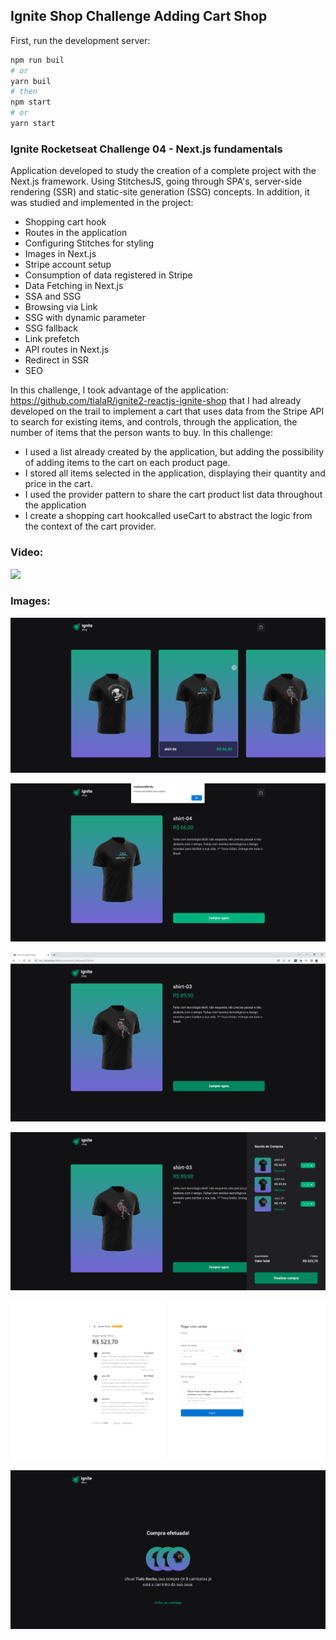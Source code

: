 ## Ignite Shop Challenge Adding Cart Shop

First, run the development server:

```bash
npm run buil
# or
yarn buil
# then
npm start
# or
yarn start
```

### Ignite Rocketseat Challenge 04 - Next.js fundamentals

Application developed to study the creation of a complete project with the Next.js framework. Using StitchesJS, going through SPA's, server-side rendering (SSR) and static-site generation (SSG) concepts.
  In addition, it was studied and implemented in the project:
- Shopping cart hook
- Routes in the application
- Configuring Stitches for styling
- Images in Next.js
- Stripe account setup
- Consumption of data registered in Stripe
- Data Fetching in Next.js
- SSA and SSG
- Browsing via Link
- SSG with dynamic parameter
- SSG fallback
- Link prefetch
- API routes in Next.js
- Redirect in SSR
- SEO

In this challenge, I took advantage of the application: https://github.com/tialaR/ignite2-reactjs-ignite-shop that I had already developed on the trail to implement a cart that uses data from the Stripe API to search for existing items, and controls, through the application, the number of items that the person wants to buy.
In this challenge:
- I used a list already created by the application, but adding the possibility of adding items to the cart on each product page.
- I stored all items selected in the application, displaying their quantity and price in the cart.
- I used the provider pattern to share the cart product list data throughout the application
- I create a shopping cart hookcalled useCart to abstract the logic from the context of the cart provider.

### Video:
![](Ignite-shop-video.gif) 
</br>
### Images:
![](image01.png)

![](image02.png) 

![](image03.png)

![](image04.png) 

![](image05.png)

![](image06.png) 

